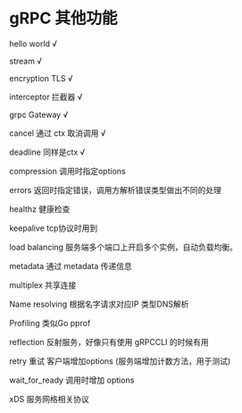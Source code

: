 # gRPC 其他功能

hello world  √

stream  √

encryption TLS √

interceptor 拦截器 √

grpc Gateway √

cancel 通过 ctx 取消调用  √

deadline 同样是ctx  √

compression 调用时指定options



errors 返回时指定错误，调用方解析错误类型做出不同的处理

healthz 健康检查



keepalive tcp协议时用到

load balancing 服务端多个端口上开启多个实例，自动负载均衡。

metadata 通过 metadata 传递信息

multiplex 共享连接

Name resolving 根据名字请求对应IP 类型DNS解析

Profiling 类似Go pprof

reflection 反射服务，好像只有使用 gRPCCLI 的时候有用

retry 重试 客户端增加options (服务端增加计数方法，用于测试)

wait_for_ready 调用时增加 options

xDS 服务网格相关协议

